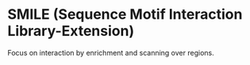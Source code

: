 # SMILE (Sequence Motif Interaction Library-Extension)

Focus on interaction by enrichment and scanning over regions.
